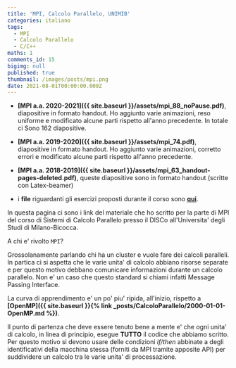 ```yaml
---
title: 'MPI, Calcolo Parallelo, UNIMIB'
categories: italiano
tags:
  - MPI
  - Calcolo Parallelo
  - C/C++
maths: 1
comments_id: 15
bigimg: null
published: true
thumbnail: /images/posts/mpi.png
date: 2021-08-01T00:00:00.000Z
---
```


*  **[MPI a.a. 2020-2021]({{ site.baseurl }}/assets/mpi_88_noPause.pdf)**,  diapositive in formato handout.
Ho aggiunto varie animazioni, reso uniforme e modificato alcune parti rispetto all'anno precedente.
In totale ci Sono 162 diapositive.

*  **[MPI a.a. 2019-2020]({{ site.baseurl }}/assets/mpi_74.pdf)**,  diapositive in formato handout.
Ho aggiunto varie animazioni, corretto errori e modificato alcune parti rispetto all'anno precedente.


* **[MPI a.a. 2018-2019]({{ site.baseurl }}/assets/mpi_63_handout-pages-deleted.pdf)**, queste diapositive sono in
 formato handout (scritte con Latex-beamer) 

* i **file** riguardanti gli esercizi proposti durante il corso sono **[qui](https://github.com/4phycs/mpi-ita-2018-19.git)**.


In questa pagina ci sono i link del materiale che ho scritto per la parte di MPI del corso di Sistemi di Calcolo Parallelo presso il DISCo 
 all'Universita' degli Studi di Milano-Bicocca. 


A chi e' rivolto `MPI`?

Grossolanamente parlando chi ha un cluster e vuole fare dei calcoli paralleli.
In partica ci si aspetta che le varie unita' di calcolo abbiano risorse separate
e per questo motivo debbano comunicare informazioni durante un calcolo parallelo.
Non e' un caso che questo standard si chiami infatti Message Passing Interface.

La curva di apprendimento e' un po' piu' ripida, all'inizio, rispetto a 
**[OpenMP]({{ site.baseurl }}{% link _posts/CalcoloParallelo/2000-01-01-OpenMP.md %})**.


Il punto di partenza che deve essere tenuto bene a mente e' che ogni unita'
di calcolo, in linea di principio, esegue **TUTTO** il codice che abbiamo scritto.
Per questo motivo si devono usare delle condizioni *if/then* abbinate a degli
identificativi della macchina stessa (forniti da MPI tramite apposite API) per suddividere un calcolo
tra le varie unita' di processazione.

